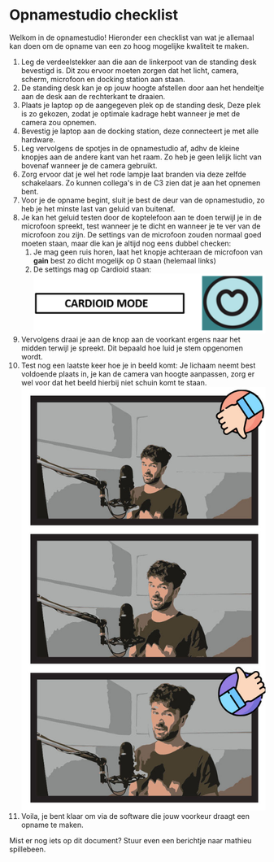 # Opnamestudio checklist
Welkom in de opnamestudio! Hieronder een checklist van wat je allemaal kan doen om de opname van een zo hoog mogelijke kwaliteit te maken.
1. Leg de verdeelstekker aan die aan de linkerpoot van de standing desk bevestigd is. Dit zou ervoor moeten zorgen dat het licht, camera, scherm, microfoon en docking station aan staan.
2. De standing desk kan je op jouw hoogte afstellen door aan het hendeltje aan de desk aan de rechterkant te draaien.
3. Plaats je laptop op de aangegeven plek op de standing desk, Deze plek is zo gekozen, zodat je optimale kadrage hebt wanneer je met de camera zou opnemen.
4. Bevestig je laptop aan de docking station, deze connecteert je met alle hardware.
5. Leg vervolgens de spotjes in de opnamestudio af, adhv de kleine knopjes aan de andere kant van het raam. Zo heb je geen lelijk licht van bovenaf wanneer je de camera gebruikt. 
6. Zorg ervoor dat je wel het rode lampje laat branden via deze zelfde schakelaars. Zo kunnen collega's in de C3 zien dat je aan het opnemen bent. 
7. Voor je de opname begint, sluit je best de deur van de opnamestudio, zo heb je het minste last van geluid van buitenaf.
8. Je kan het geluid testen door de koptelefoon aan te doen terwijl je in de microfoon spreekt, test wanneer je te dicht en wanneer je te ver van de microfoon zou zijn. De settings van de microfoon zouden normaal goed moeten staan, maar die kan je altijd nog eens dubbel checken: 
   1. Je mag geen ruis horen, laat het knopje achteraan de microfoon van **gain** best zo dicht mogelijk op 0 staan (helemaal links)
   2.  De settings mag op Cardioid staan:
   ![Cardioid mode](assets/media/Cardioid-mode.png)
9.  Vervolgens draai je aan de knop aan de voorkant ergens naar het midden terwijl je spreekt. Dit bepaald hoe luid je stem opgenomen wordt.
10. Test nog een laatste keer hoe je in beeld komt: Je lichaam neemt best voldoende plaats in, je kan de camera van hoogte aanpassen, zorg er wel voor dat het beeld hierbij niet schuin komt te staan.
    ![Bad bad good](assets/media/good-and-bad.jpeg)
11. Voila, je bent klaar om via de software die jouw voorkeur draagt een opname te maken.

Mist er nog iets op dit document? Stuur even een berichtje naar mathieu spillebeen.

